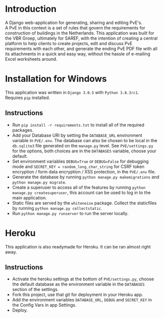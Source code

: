 # Introduction
A Django web-application for generating, sharing and editing PvE's.\
A PvE in this context is a set of rules that govern the requirements for construction of buildings in the Netherlands. This application was built for the VBR Groep, ultimately for SAREF, with the intention of creating a central platform to help clients to create projects, edit and discuss PvE requirements with each other, and generate the ending PvE PDF file with all its attachments in a quick and easy way, without the hassle of e-mailing Excel worksheets around.

# Installation for Windows
This application was written in `Django 3.0.5` with `Python 3.8.3rc1`.\
Requires `pip` installed.

## Instructions
- Run `pip install -r requirements.txt` to install all of the required packages.
- Add your Database URI by setting the `DATABASE_URL` environment variable in `PVE/.env`. The database can also be chosen to be local in the `db.sqlite3` file generated on the `manage.py` level. See `PVE/settings.py` for the options, both choices are in the `DATABASES` variable, choose your default.
- Set environment variables `DEBUG=True` or `DEBUG=False` for debugging mode and `SECRET_KEY = random_long_char_string` for CSRF token encryption / form data encryption / XSS protection, in the `PVE/.env` file.
- Generate the database by running `python manage.py makemigrations` and `python manage.py migrate`.
- Create a superuser to access all of the features by running `python manage.py createsuperuser`, this account can be used to log in to the main application.
- Static files are served by the `whitenoise` package. Collect the staticfiles by running `python manage.py collectstatic`.
- Run `python manage.py runserver` to run the server locally.

# Heroku
This application is also readymade for Heroku. It can be ran almost right away.

## Instructions
- Activate the heroku settings at the bottom of `PVE/settings.py`, choose the default database as the environment variable in the `DATABASES` section of the settings.
- Fork this project, use that git for deployment in your Heroku app.
- Add the environment variables `DATABASE_URL`, `DEBUG` and `SECRET_KEY` in the Config Vars in app Settings.
- Deploy.